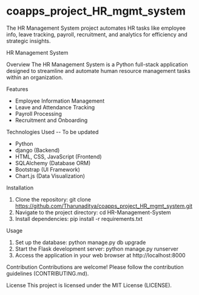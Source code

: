 # coapps_project_HR_mgmt_system
The HR Management System project automates HR tasks like employee info, leave tracking, payroll, recruitment, and analytics for efficiency and strategic insights.

HR Management System

Overview
The HR Management System is a Python full-stack application designed to streamline and automate human resource management tasks within an organization.

Features
- Employee Information Management
- Leave and Attendance Tracking
- Payroll Processing
- Recruitment and Onboarding

Technologies Used -- To be updated
- Python
- django (Backend)
- HTML, CSS, JavaScript (Frontend)
- SQLAlchemy (Database ORM)
- Bootstrap (UI Framework)
- Chart.js (Data Visualization)

Installation
1. Clone the repository:
   git clone https://github.com/Tharunaditya/coapps_project_HR_mgmt_system.git
2. Navigate to the project directory:
   cd HR-Management-System
3. Install dependencies:
   pip install -r requirements.txt

Usage
1. Set up the database:
   python manage.py db upgrade
2. Start the Flask development server:
   python manage.py runserver
3. Access the application in your web browser at http://localhost:8000

Contribution
Contributions are welcome! Please follow the contribution guidelines (CONTRIBUTING.md).

License
This project is licensed under the MIT License (LICENSE).

